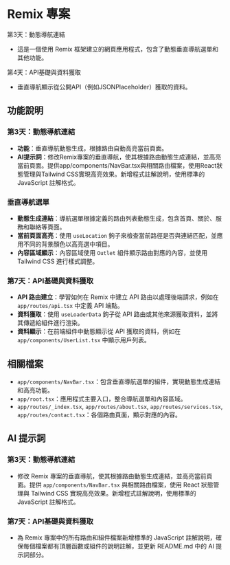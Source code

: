# Remix 專案
第3天：動態導航連結
- 這是一個使用 Remix 框架建立的網頁應用程式，包含了動態垂直導航選單和其他功能。

第4天：API基礎與資料獲取
- 垂直導航顯示從公開API（例如JSONPlaceholder）獲取的資料。

## 功能說明

### 第3天：動態導航連結

- **功能**：垂直導航動態生成，根據路由自動高亮當前頁面。
- **AI提示詞**：修改Remix專案的垂直導航，使其根據路由動態生成連結，並高亮當前頁面。提供app/components/NavBar.tsx與相關路由檔案，使用React狀態管理與Tailwind CSS實現高亮效果。新增程式註解說明，使用標準的 JavaScript 註解格式。

### 垂直導航選單

- **動態生成連結**：導航選單根據定義的路由列表動態生成，包含首頁、關於、服務和聯絡等頁面。
- **當前頁面高亮**：使用 `useLocation` 鉤子來檢查當前路徑是否與連結匹配，並應用不同的背景顏色以高亮選中項目。
- **內容區域顯示**：內容區域使用 `Outlet` 組件顯示路由對應的內容，並使用 Tailwind CSS 進行樣式調整。

### 第7天：API基礎與資料獲取

- **API 路由建立**：學習如何在 Remix 中建立 API 路由以處理後端請求，例如在 `app/routes/api.tsx` 中定義 API 端點。
- **資料獲取**：使用 `useLoaderData` 鉤子從 API 路由或其他來源獲取資料，並將其傳遞給組件進行渲染。
- **資料顯示**：在前端組件中動態顯示從 API 獲取的資料，例如在 `app/components/UserList.tsx` 中顯示用戶列表。

## 相關檔案

- `app/components/NavBar.tsx`：包含垂直導航選單的組件，實現動態生成連結和高亮功能。
- `app/root.tsx`：應用程式主要入口，整合導航選單和內容區域。
- `app/routes/_index.tsx`, `app/routes/about.tsx`, `app/routes/services.tsx`, `app/routes/contact.tsx`：各個路由頁面，顯示對應的內容。

## AI 提示詞
### 第3天：動態導航連結
- 修改 Remix 專案的垂直導航，使其根據路由動態生成連結，並高亮當前頁面。提供 `app/components/NavBar.tsx` 與相關路由檔案，使用 React 狀態管理與 Tailwind CSS 實現高亮效果。新增程式註解說明，使用標準的 JavaScript 註解格式。

### 第7天：API基礎與資料獲取
- 為 Remix 專案中的所有路由和組件檔案新增標準的 JavaScript 註解說明，確保每個檔案都有頂層函數或組件的說明註解，並更新 README.md 中的 AI 提示詞部分。
